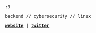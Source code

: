 <samp>
  
:3

backend // cybersecurity // linux

<a href="https://nisarga.me"><strong>website</strong></a> | <a href="https://x.com/ni5arga"><strong>twitter</strong></a>
</samp>

